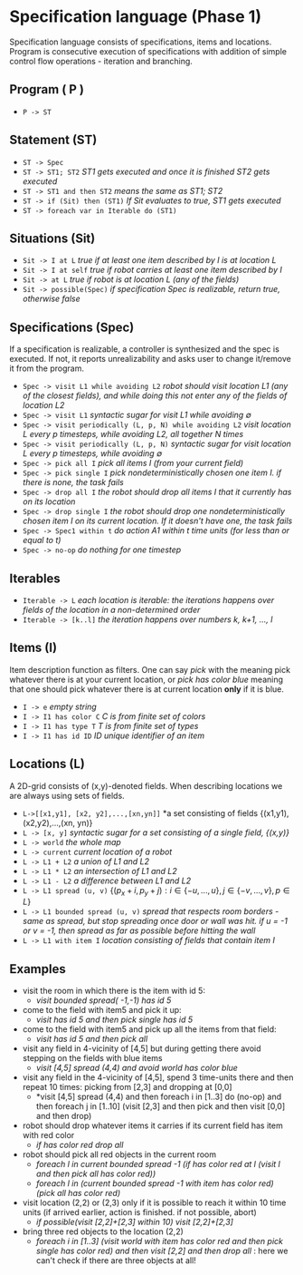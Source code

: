 # Specification language (Phase 1)
Specification language consists of specifications, items and locations. Program is consecutive execution of specifications with addition of simple control flow operations - iteration and branching. 

## Program ( P )
 
  - `P -> ST`

 
## Statement (ST)
 
 - `ST -> Spec`
 - `ST -> ST1; ST2` *ST1 gets executed and once it is finished ST2 gets executed*
 - `ST -> ST1 and then ST2` *means the same as ST1; ST2* 
 - `ST -> if (Sit) then (ST1)`  *If Sit evaluates to true, ST1 gets executed*
 - `ST -> foreach var in Iterable do (ST1)`

## Situations (Sit)
 
 - `Sit -> I at L` *true if at least one item described by I is at location L*
 - `Sit -> I at self` *true if robot carries at least one item described by I*
 - `Sit -> at L` *true if robot is at location L (any of the fields)*
 - `Sit -> possible(Spec)` *if specification Spec is realizable, return true, otherwise false*

## Specifications (Spec)
If a specification is realizable, a controller is synthesized and the spec is executed. If not, it reports unrealizability and asks user to change it/remove it from the program. 
 
  - `Spec -> visit L1 while avoiding L2`  *robot should visit location L1 (any of the closest fields), and while doing this not enter any of the fields of location L2* 
  - `Spec -> visit L1`  *syntactic sugar for visit L1 while avoiding $`\emptyset`$* 
  - `Spec -> visit periodically (L, p, N) while avoiding L2` *visit location L every p timesteps, while avoiding L2, all together N times*
  - `Spec -> visit periodically (L, p, N)` *syntactic sugar for visit location L every p timesteps, while avoiding $`\emptyset`$*
  - `Spec -> pick all I` *pick all items I (from your current field)*
  - `Spec -> pick single I` *pick nondeterministically chosen one item I. if there is none, the task fails*
  - `Spec -> drop all I` *the robot should drop all items I that it currently has on its location*
  - `Spec -> drop single I` *the robot should drop one nondeterministically chosen item I on its current location. If it doesn't have one, the task fails*
  - `Spec -> Spec1 within t` _do action A1 within t time units (for less than or equal to t)_
  - `Spec -> no-op`  _do nothing for one timestep_

## Iterables 
 - `Iterable -> L` *each location is iterable: the iterations happens over fields of the location in a non-determined order*
 - `Iterable -> [k..l]` *the iteration happens over numbers k, k+1, ..., l*

## Items (I)
Item description function as filters. One can say _pick_ with the meaning pick whatever there is at your current location, or _pick has color blue_ meaning that one should pick whatever there is at current location **only** if it is blue.

  - `I -> e` *empty string*
  - `I -> I1 has color C` _C is from finite set of colors_
  - `I -> I1 has type T` _T is from finite set of types_
  - `I -> I1 has id ID` _ID unique identifier of an item_

## Locations (L)
A 2D-grid consists of (x,y)-denoted fields. When describing locations we are always using sets of fields.
  - `L->[[x1,y1], [x2, y2],...,[xn,yn]]` *a set consisting of fields {(x1,y1),(x2,y2),...,(xn, yn)}
  - `L -> [x, y]` *syntactic sugar for a set consisting of a single field, {(x,y)}*
  - `L -> world` *the whole map*
  - `L -> current` *current location of a robot*
  - `L -> L1 + L2` *a union of L1 and L2*
  - `L -> L1 * L2` *an intersection of L1 and L2*
  - `L -> L1 - L2` *a difference between L1 and L2*
  - `L -> L1 spread (u, v)` $`\{(p_x+i,p_y+j): i\in \{-u,...,u\},j\in \{-v,...,v\}, p \in L\}`$
  - `L -> L1 bounded spread (u, v)`  *spread that respects room borders - same as spread, but stop spreading once door or wall was hit. if u = -1 or v = -1, then spread as far as possible before hitting the wall*
  - `L -> L1 with item I` *location consisting of fields that contain item I*

## Examples
  - visit the room in which there is the item with id 5: 
    - *visit bounded spread( -1,-1) has id 5*
  - come to the field with item5 and pick it up:
    - *visit has id 5 and then pick single has id 5*
  - come to the field with item5 and pick up all the items from that field:
    - *visit has id 5 and then pick all*
  - visit any field in 4-vicinity of [4,5] but during getting there avoid stepping on the fields with blue items
    - *visit [4,5] spread (4,4) and avoid world has color blue*
  - visit any field in the 4-vicinity of [4,5], spend 3 time-units there and then repeat 10 times: picking from [2,3] and dropping at [0,0]
    - *visit [4,5] spread (4,4) and then foreach i in [1..3] do (no-op) and then foreach j in [1..10] (visit [2,3] and then pick and then visit [0,0] and then drop)
  - robot should drop whatever items it carries if its current field has item with red color
    - *if has color red drop  all*
  - robot should pick all red objects in the current room 
    - *foreach l in current bounded spread -1 (if has color red at l (visit l and then pick all has color red))*
    - *foreach l in (current bounded spread -1 with item has color red) (pick all has color red)*
  - visit location (2,2) or (2,3) only if it is possible to reach it within 10 time units (if arrived earlier, action is finished. if not possible, abort)
    - *if possible(visit [2,2]+[2,3] within 10) visit [2,2]+[2,3]*
  - bring three red objects to the location (2,2)
    - *foreach i in [1..3] (visit world with item has color red and then pick single has color red) and then visit [2,2] and then drop all* : here we can't check if there are three objects at all!

